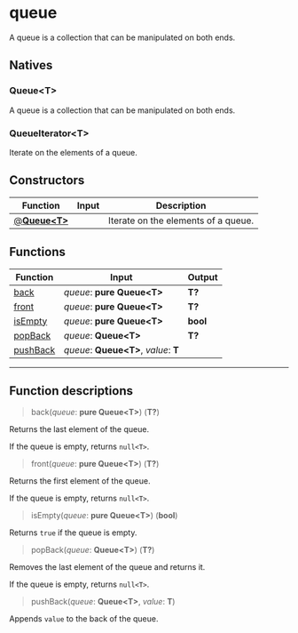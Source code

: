 # queue

A queue is a collection that can be manipulated on both ends.
## Natives
### Queue\<T>
A queue is a collection that can be manipulated on both ends.
### QueueIterator\<T>
Iterate on the elements of a queue.
## Constructors
|Function|Input|Description|
|-|-|-|
|[@**Queue\<T>**](#ctor_0)||Iterate on the elements of a queue.|
## Functions
|Function|Input|Output|
|-|-|-|
|[back](#func_0)|*queue*: **pure Queue\<T>**|**T?**|
|[front](#func_1)|*queue*: **pure Queue\<T>**|**T?**|
|[isEmpty](#func_2)|*queue*: **pure Queue\<T>**|**bool**|
|[popBack](#func_3)|*queue*: **Queue\<T>**|**T?**|
|[pushBack](#func_4)|*queue*: **Queue\<T>**, *value*: **T**||


***
## Function descriptions

<a id="func_0"></a>
> back(*queue*: **pure Queue\<T>**) (**T?**)

Returns the last element of the queue.

If the queue is empty, returns `null<T>`.

<a id="func_1"></a>
> front(*queue*: **pure Queue\<T>**) (**T?**)

Returns the first element of the queue.

If the queue is empty, returns `null<T>`.

<a id="func_2"></a>
> isEmpty(*queue*: **pure Queue\<T>**) (**bool**)

Returns `true` if the queue is empty.

<a id="func_3"></a>
> popBack(*queue*: **Queue\<T>**) (**T?**)

Removes the last element of the queue and returns it.

If the queue is empty, returns `null<T>`.

<a id="func_4"></a>
> pushBack(*queue*: **Queue\<T>**, *value*: **T**)

Appends `value` to the back of the queue.

